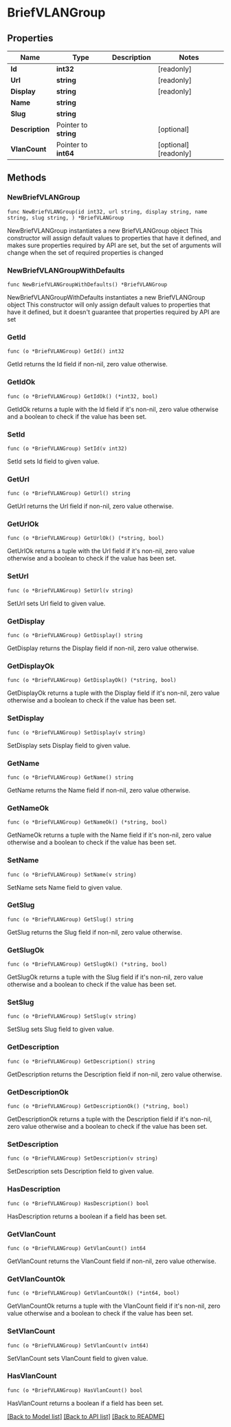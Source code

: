 # BriefVLANGroup

## Properties

Name | Type | Description | Notes
------------ | ------------- | ------------- | -------------
**Id** | **int32** |  | [readonly] 
**Url** | **string** |  | [readonly] 
**Display** | **string** |  | [readonly] 
**Name** | **string** |  | 
**Slug** | **string** |  | 
**Description** | Pointer to **string** |  | [optional] 
**VlanCount** | Pointer to **int64** |  | [optional] [readonly] 

## Methods

### NewBriefVLANGroup

`func NewBriefVLANGroup(id int32, url string, display string, name string, slug string, ) *BriefVLANGroup`

NewBriefVLANGroup instantiates a new BriefVLANGroup object
This constructor will assign default values to properties that have it defined,
and makes sure properties required by API are set, but the set of arguments
will change when the set of required properties is changed

### NewBriefVLANGroupWithDefaults

`func NewBriefVLANGroupWithDefaults() *BriefVLANGroup`

NewBriefVLANGroupWithDefaults instantiates a new BriefVLANGroup object
This constructor will only assign default values to properties that have it defined,
but it doesn't guarantee that properties required by API are set

### GetId

`func (o *BriefVLANGroup) GetId() int32`

GetId returns the Id field if non-nil, zero value otherwise.

### GetIdOk

`func (o *BriefVLANGroup) GetIdOk() (*int32, bool)`

GetIdOk returns a tuple with the Id field if it's non-nil, zero value otherwise
and a boolean to check if the value has been set.

### SetId

`func (o *BriefVLANGroup) SetId(v int32)`

SetId sets Id field to given value.


### GetUrl

`func (o *BriefVLANGroup) GetUrl() string`

GetUrl returns the Url field if non-nil, zero value otherwise.

### GetUrlOk

`func (o *BriefVLANGroup) GetUrlOk() (*string, bool)`

GetUrlOk returns a tuple with the Url field if it's non-nil, zero value otherwise
and a boolean to check if the value has been set.

### SetUrl

`func (o *BriefVLANGroup) SetUrl(v string)`

SetUrl sets Url field to given value.


### GetDisplay

`func (o *BriefVLANGroup) GetDisplay() string`

GetDisplay returns the Display field if non-nil, zero value otherwise.

### GetDisplayOk

`func (o *BriefVLANGroup) GetDisplayOk() (*string, bool)`

GetDisplayOk returns a tuple with the Display field if it's non-nil, zero value otherwise
and a boolean to check if the value has been set.

### SetDisplay

`func (o *BriefVLANGroup) SetDisplay(v string)`

SetDisplay sets Display field to given value.


### GetName

`func (o *BriefVLANGroup) GetName() string`

GetName returns the Name field if non-nil, zero value otherwise.

### GetNameOk

`func (o *BriefVLANGroup) GetNameOk() (*string, bool)`

GetNameOk returns a tuple with the Name field if it's non-nil, zero value otherwise
and a boolean to check if the value has been set.

### SetName

`func (o *BriefVLANGroup) SetName(v string)`

SetName sets Name field to given value.


### GetSlug

`func (o *BriefVLANGroup) GetSlug() string`

GetSlug returns the Slug field if non-nil, zero value otherwise.

### GetSlugOk

`func (o *BriefVLANGroup) GetSlugOk() (*string, bool)`

GetSlugOk returns a tuple with the Slug field if it's non-nil, zero value otherwise
and a boolean to check if the value has been set.

### SetSlug

`func (o *BriefVLANGroup) SetSlug(v string)`

SetSlug sets Slug field to given value.


### GetDescription

`func (o *BriefVLANGroup) GetDescription() string`

GetDescription returns the Description field if non-nil, zero value otherwise.

### GetDescriptionOk

`func (o *BriefVLANGroup) GetDescriptionOk() (*string, bool)`

GetDescriptionOk returns a tuple with the Description field if it's non-nil, zero value otherwise
and a boolean to check if the value has been set.

### SetDescription

`func (o *BriefVLANGroup) SetDescription(v string)`

SetDescription sets Description field to given value.

### HasDescription

`func (o *BriefVLANGroup) HasDescription() bool`

HasDescription returns a boolean if a field has been set.

### GetVlanCount

`func (o *BriefVLANGroup) GetVlanCount() int64`

GetVlanCount returns the VlanCount field if non-nil, zero value otherwise.

### GetVlanCountOk

`func (o *BriefVLANGroup) GetVlanCountOk() (*int64, bool)`

GetVlanCountOk returns a tuple with the VlanCount field if it's non-nil, zero value otherwise
and a boolean to check if the value has been set.

### SetVlanCount

`func (o *BriefVLANGroup) SetVlanCount(v int64)`

SetVlanCount sets VlanCount field to given value.

### HasVlanCount

`func (o *BriefVLANGroup) HasVlanCount() bool`

HasVlanCount returns a boolean if a field has been set.


[[Back to Model list]](../README.md#documentation-for-models) [[Back to API list]](../README.md#documentation-for-api-endpoints) [[Back to README]](../README.md)


